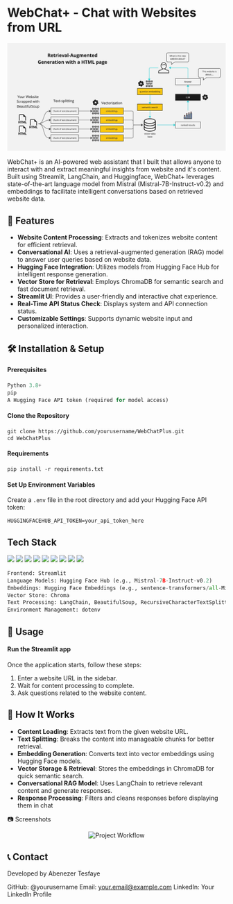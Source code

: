 # WebChat+ - Chat with Websites from URL

<p align="center">
  <img src="assets/HTML-rag-diagram.JPG" alt="Project Workflow">
</p>

WebChat+ is an AI-powered web assistant that I built that allows anyone to interact with and extract meaningful insights from website and it's content. Built using Streamlit, LangChain, and Huggingface, WebChat+ leverages state-of-the-art language model from Mistral (Mistral-7B-Instruct-v0.2) and embeddings to facilitate intelligent conversations based on retrieved website data.

## 🚀 Features

- **Website Content Processing**: Extracts and tokenizes website content for efficient retrieval.
- **Conversational AI**: Uses a retrieval-augmented generation (RAG) model to answer user queries based on website data.
- **Hugging Face Integration**: Utilizes models from Hugging Face Hub for intelligent response generation.
- **Vector Store for Retrieval**: Employs ChromaDB for semantic search and fast document retrieval.
- **Streamlit UI**: Provides a user-friendly and interactive chat experience.
- **Real-Time API Status Check**: Displays system and API connection status.
- **Customizable Settings**: Supports dynamic website input and personalized interaction.


## 🛠️ Installation & Setup
#### Prerequisites

```python
Python 3.8+
pip
A Hugging Face API token (required for model access)
```

#### Clone the Repository
```
git clone https://github.com/yourusername/WebChatPlus.git
cd WebChatPlus
```

#### Requirements
```
pip install -r requirements.txt
```

#### Set Up Environment Variables
Create a ```.env``` file in the root directory and add your Hugging Face API token:
```
HUGGINGFACEHUB_API_TOKEN=your_api_token_here
```


## Tech Stack
<p>
<img src="https://img.shields.io/badge/-Python-3776AB?style=flat&logo=python&logoColor=white">
<img src="https://img.shields.io/badge/-Streamlit-FF4B4B?style=flat&logo=streamlit&logoColor=white">
<img src="https://img.shields.io/badge/-LangChain-1E88E5?style=flat&logo=langchain&logoColor=white">
<img src="https://img.shields.io/badge/-Hugging%20Face-FFBF00?style=flat&logo=huggingface&logoColor=white">
<img src="https://img.shields.io/badge/-ChromaDB-009688?style=flat&logo=databricks&logoColor=white">
<img src="https://img.shields.io/badge/-OpenAI-412991?style=flat&logo=openai&logoColor=white">
<img src="https://img.shields.io/badge/-HTML-E34F26?style=flat&logo=html5&logoColor=white">
<img src="https://img.shields.io/badge/-BeautifulSoup-181717?style=flat&logo=python&logoColor=white">
<img src="https://img.shields.io/badge/-Requests-0052CC?style=flat&logo=python&logoColor=white">
</p>

```python
Frontend: Streamlit
Language Models: Hugging Face Hub (e.g., Mistral-7B-Instruct-v0.2)
Embeddings: Hugging Face Embeddings (e.g., sentence-transformers/all-MiniLM-L6-v2)
Vector Store: Chroma
Text Processing: LangChain, BeautifulSoup, RecursiveCharacterTextSplitter
Environment Management: dotenv
```

## 🔧 Usage

#### Run the Streamlit app
Once the application starts, follow these steps:

1. Enter a website URL in the sidebar.
2. Wait for content processing to complete.
3. Ask questions related to the website content.


## 📌 How It Works

- **Content Loading**: Extracts text from the given website URL.
- **Text Splitting**: Breaks the content into manageable chunks for better retrieval.
- **Embedding Generation**: Converts text into vector embeddings using Hugging Face models.
- **Vector Storage & Retrieval**: Stores the embeddings in ChromaDB for quick semantic search.
- **Conversational RAG Model**: Uses LangChain to retrieve relevant content and generate responses.
- **Response Processing**: Filters and cleans responses before displaying them in chat


📷 Screenshots
<p align="center">
  <img src="project_workflow.PNG" alt="Project Workflow">
</p>


## 📞 Contact

Developed by Abenezer Tesfaye

GitHub: @yourusername
Email: your.email@example.com
LinkedIn: Your LinkedIn Profile




